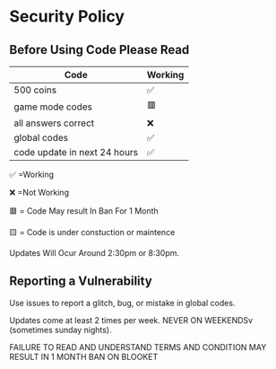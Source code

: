 # Security Policy

## Before Using Code Please Read


| Code |   Working        |
| ------- | ------------------ |
| 500 coins  | :white_check_mark: |
| game mode codes  |:red_square:   |
| all answers correct  |:x:|
| global codes | ✅ |
| code update in next 24 hours  | ✅ 

:white_check_mark:    =Working


:x:                   =Not Working  


🟥                   = Code May result In Ban For 1 Month

🟨                   = Code is under constuction or maintence 

Updates Will Ocur Around 2:30pm or 8:30pm.

## Reporting a Vulnerability

Use issues to report a glitch, bug, or mistake in global codes.

Updates come at least 2 times per week. NEVER ON WEEKENDSv (sometimes sunday nights).



FAILURE TO READ AND UNDERSTAND TERMS AND CONDITION MAY RESULT IN 1 MONTH BAN ON BLOOKET
